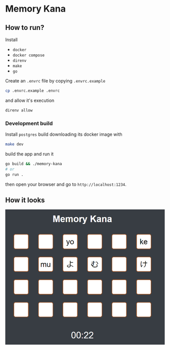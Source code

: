 # Memory Kana

## How to run?

Install

- `docker`
- `docker compose`
- `direnv`
- `make`
- `go`

Create an `.envrc` file by copying `.envrc.example`

```sh
cp .envrc.example .envrc
```

and allow it's execution

```sh
direnv allow
```

### Development build

Install `postgres` build downloading its docker image with

```sh
make dev
```

build the app and run it

```sh
go build && ./memory-kana
# or
go run .
```

then open your browser and go to `http://localhost:1234`.

## How it looks
![](howitlooks.png)
